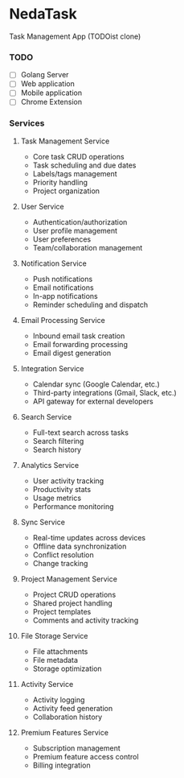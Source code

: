 # NedaTask

Task Management App (TODOist clone)

### TODO

- [ ] Golang Server
- [ ] Web application
- [ ] Mobile application
- [ ] Chrome Extension

### Services

1. Task Management Service

   - Core task CRUD operations
   - Task scheduling and due dates
   - Labels/tags management
   - Priority handling
   - Project organization

2. User Service

   - Authentication/authorization
   - User profile management
   - User preferences
   - Team/collaboration management

3. Notification Service

   - Push notifications
   - Email notifications
   - In-app notifications
   - Reminder scheduling and dispatch

4. Email Processing Service

   - Inbound email task creation
   - Email forwarding processing
   - Email digest generation

5. Integration Service

   - Calendar sync (Google Calendar, etc.)
   - Third-party integrations (Gmail, Slack, etc.)
   - API gateway for external developers

6. Search Service

   - Full-text search across tasks
   - Search filtering
   - Search history

7. Analytics Service

   - User activity tracking
   - Productivity stats
   - Usage metrics
   - Performance monitoring

8. Sync Service

   - Real-time updates across devices
   - Offline data synchronization
   - Conflict resolution
   - Change tracking

9. Project Management Service

   - Project CRUD operations
   - Shared project handling
   - Project templates
   - Comments and activity tracking

10. File Storage Service

    - File attachments
    - File metadata
    - Storage optimization

11. Activity Service

    - Activity logging
    - Activity feed generation
    - Collaboration history

12. Premium Features Service
    - Subscription management
    - Premium feature access control
    - Billing integration
